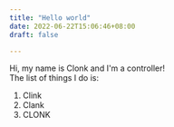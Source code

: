 ```yaml
---
title: "Hello world"
date: 2022-06-22T15:06:46+08:00
draft: false

---
```


Hi, my name is Clonk and I'm a controller!  
The list of things I do is:
1. Clink
1. Clank
1. CLONK
